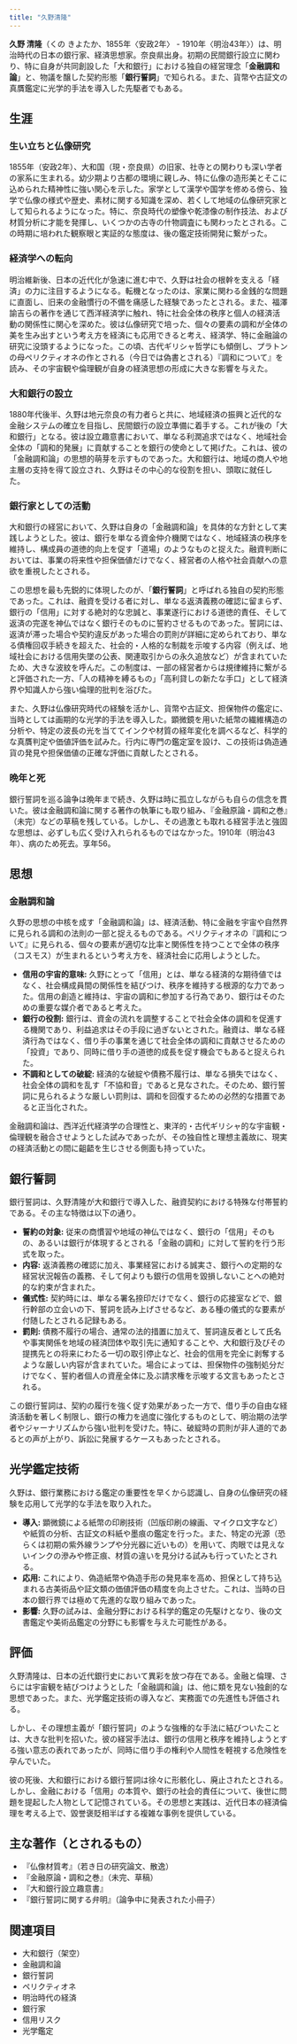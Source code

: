 ```yaml
---
title: "久野清隆"
---
```


**久野 清隆**（くの きよたか、1855年〈安政2年〉 - 1910年〈明治43年〉）は、明治時代の日本の銀行家、経済思想家。奈良県出身。初期の民間銀行設立に関わり、特に自身が共同創設した「大和銀行」における独自の経営理念「**金融調和論**」と、物議を醸した契約形態「**銀行誓詞**」で知られる。また、貨幣や古証文の真贋鑑定に光学的手法を導入した先駆者でもある。

## 生涯

### 生い立ちと仏像研究
1855年（安政2年）、大和国（現・奈良県）の旧家、社寺との関わりも深い学者の家系に生まれる。幼少期より古都の環境に親しみ、特に仏像の造形美とそこに込められた精神性に強い関心を示した。家学として漢学や国学を修める傍ら、独学で仏像の様式や歴史、素材に関する知識を深め、若くして地域の仏像研究家として知られるようになった。特に、奈良時代の塑像や乾漆像の制作技法、および材質分析に才能を発揮し、いくつかの古寺の什物調査にも関わったとされる。この時期に培われた観察眼と実証的な態度は、後の鑑定技術開発に繋がった。

### 経済学への転向
明治維新後、日本の近代化が急速に進む中で、久野は社会の根幹を支える「経済」の力に注目するようになる。転機となったのは、家業に関わる金銭的な問題に直面し、旧来の金融慣行の不備を痛感した経験であったとされる。また、福澤諭吉らの著作を通じて西洋経済学に触れ、特に社会全体の秩序と個人の経済活動の関係性に関心を深めた。彼は仏像研究で培った、個々の要素の調和が全体の美を生み出すという考え方を経済にも応用できると考え、経済学、特に金融論の研究に没頭するようになった。この頃、古代ギリシャ哲学にも傾倒し、プラトンの母ペリクティオネの作とされる（今日では偽書とされる）『調和について』を読み、その宇宙観や倫理観が自身の経済思想の形成に大きな影響を与えた。

### 大和銀行の設立
1880年代後半、久野は地元奈良の有力者らと共に、地域経済の振興と近代的な金融システムの確立を目指し、民間銀行の設立準備に着手する。これが後の「大和銀行」となる。彼は設立趣意書において、単なる利潤追求ではなく、地域社会全体の「調和的発展」に貢献することを銀行の使命として掲げた。これは、彼の「金融調和論」の思想的萌芽を示すものであった。大和銀行は、地域の商人や地主層の支持を得て設立され、久野はその中心的な役割を担い、頭取に就任した。

### 銀行家としての活動
大和銀行の経営において、久野は自身の「金融調和論」を具体的な方針として実践しようとした。彼は、銀行を単なる資金仲介機関ではなく、地域経済の秩序を維持し、構成員の道徳的向上を促す「道場」のようなものと捉えた。融資判断においては、事業の将来性や担保価値だけでなく、経営者の人格や社会貢献への意欲を重視したとされる。

この思想を最も先鋭的に体現したのが、「**銀行誓詞**」と呼ばれる独自の契約形態であった。これは、融資を受ける者に対し、単なる返済義務の確認に留まらず、銀行の「信用」に対する絶対的な忠誠と、事業遂行における道徳的責任、そして返済の完遂を神仏ではなく銀行そのものに誓約させるものであった。誓詞には、返済が滞った場合や契約違反があった場合の罰則が詳細に定められており、単なる債権回収手続きを超えた、社会的・人格的な制裁を示唆する内容（例えば、地域社会における信用失墜の公表、関連取引からの永久追放など）が含まれていたため、大きな波紋を呼んだ。この制度は、一部の経営者からは規律維持に繋がると評価された一方、「人の精神を縛るもの」「高利貸しの新たな手口」として経済界や知識人から強い倫理的批判を浴びた。

また、久野は仏像研究時代の経験を活かし、貨幣や古証文、担保物件の鑑定に、当時としては画期的な光学的手法を導入した。顕微鏡を用いた紙幣の繊維構造の分析や、特定の波長の光を当ててインクや材質の経年変化を調べるなど、科学的な真贋判定や価値評価を試みた。行内に専門の鑑定室を設け、この技術は偽造通貨の発見や担保価値の正確な評価に貢献したとされる。

### 晩年と死
銀行誓詞を巡る論争は晩年まで続き、久野は時に孤立しながらも自らの信念を貫いた。彼は金融調和論に関する著作の執筆にも取り組み、『金融原論・調和之巻』（未完）などの草稿を残している。しかし、その過激とも取れる経営手法と強固な思想は、必ずしも広く受け入れられるものではなかった。1910年（明治43年）、病のため死去。享年56。

## 思想

### 金融調和論
久野の思想の中核を成す「金融調和論」は、経済活動、特に金融を宇宙や自然界に見られる調和の法則の一部と捉えるものである。ペリクティオネの『調和について』に見られる、個々の要素が適切な比率と関係性を持つことで全体の秩序（コスモス）が生まれるという考え方を、経済社会に応用しようとした。

*   **信用の宇宙的意味:** 久野にとって「信用」とは、単なる経済的な期待値ではなく、社会構成員間の関係性を結びつけ、秩序を維持する根源的な力であった。信用の創造と維持は、宇宙の調和に参加する行為であり、銀行はそのための重要な媒介者であると考えた。
*   **銀行の役割:** 銀行は、資金の流れを調整することで社会全体の調和を促進する機関であり、利益追求はその手段に過ぎないとされた。融資は、単なる経済行為ではなく、借り手の事業を通じて社会全体の調和に貢献させるための「投資」であり、同時に借り手の道徳的成長を促す機会でもあると捉えられた。
*   **不調和としての破綻:** 経済的な破綻や債務不履行は、単なる損失ではなく、社会全体の調和を乱す「不協和音」であると見なされた。そのため、銀行誓詞に見られるような厳しい罰則は、調和を回復するための必然的な措置であると正当化された。

金融調和論は、西洋近代経済学の合理性と、東洋的・古代ギリシャ的な宇宙観・倫理観を融合させようとした試みであったが、その独自性と理想主義故に、現実の経済活動との間に齟齬を生じさせる側面も持っていた。

## 銀行誓詞

銀行誓詞は、久野清隆が大和銀行で導入した、融資契約における特殊な付帯誓約である。その主な特徴は以下の通り。

*   **誓約の対象:** 従来の商慣習や地域の神仏ではなく、銀行の「信用」そのもの、あるいは銀行が体現するとされる「金融の調和」に対して誓約を行う形式を取った。
*   **内容:** 返済義務の確認に加え、事業経営における誠実さ、銀行への定期的な経営状況報告の義務、そして何よりも銀行の信用を毀損しないことへの絶対的な約束が含まれた。
*   **儀式性:** 契約時には、単なる署名捺印だけでなく、銀行の応接室などで、銀行幹部の立会いの下、誓詞を読み上げさせるなど、ある種の儀式的な要素が付随したとされる記録もある。
*   **罰則:** 債務不履行の場合、通常の法的措置に加えて、誓詞違反者として氏名や事実関係を地域の経済団体や取引先に通知することや、大和銀行及びその提携先との将来にわたる一切の取引停止など、社会的信用を完全に剥奪するような厳しい内容が含まれていた。場合によっては、担保物件の強制処分だけでなく、誓約者個人の資産全体に及ぶ請求権を示唆する文言もあったとされる。

この銀行誓詞は、契約の履行を強く促す効果があった一方で、借り手の自由な経済活動を著しく制限し、銀行の権力を過度に強化するものとして、明治期の法学者やジャーナリズムから強い批判を受けた。特に、破綻時の罰則が非人道的であるとの声が上がり、訴訟に発展するケースもあったとされる。

## 光学鑑定技術
久野は、銀行業務における鑑定の重要性を早くから認識し、自身の仏像研究の経験を応用して光学的な手法を取り入れた。

*   **導入:** 顕微鏡による紙幣の印刷技術（凹版印刷の線画、マイクロ文字など）や紙質の分析、古証文の料紙や墨痕の鑑定を行った。また、特定の光源（恐らくは初期の紫外線ランプや分光器に近いもの）を用いて、肉眼では見えないインクの滲みや修正痕、材質の違いを見分ける試みも行っていたとされる。
*   **応用:** これにより、偽造紙幣や偽造手形の発見率を高め、担保として持ち込まれる古美術品や証文類の価値評価の精度を向上させた。これは、当時の日本の銀行界では極めて先進的な取り組みであった。
*   **影響:** 久野の試みは、金融分野における科学的鑑定の先駆けとなり、後の文書鑑定や美術品鑑定の分野にも影響を与えた可能性がある。

## 評価
久野清隆は、日本の近代銀行史において異彩を放つ存在である。金融と倫理、さらには宇宙観を結びつけようとした「金融調和論」は、他に類を見ない独創的な思想であった。また、光学鑑定技術の導入など、実務面での先進性も評価される。

しかし、その理想主義が「銀行誓詞」のような強権的な手法に結びついたことは、大きな批判を招いた。彼の経営手法は、銀行の信用と秩序を維持しようとする強い意志の表れであったが、同時に借り手の権利や人間性を軽視する危険性を孕んでいた。

彼の死後、大和銀行における銀行誓詞は徐々に形骸化し、廃止されたとされる。しかし、金融における「信用」の本質や、銀行の社会的責任について、後世に問題を提起した人物として記憶されている。その思想と実践は、近代日本の経済倫理を考える上で、毀誉褒貶相半ばする複雑な事例を提供している。

## 主な著作（とされるもの）
*   『仏像材質考』（若き日の研究論文、散逸）
*   『金融原論・調和之巻』（未完、草稿）
*   『大和銀行設立趣意書』
*   『銀行誓詞に関する弁明』（論争中に発表された小冊子）

## 関連項目
*   大和銀行（架空）
*   金融調和論
*   銀行誓詞
*   ペリクティオネ
*   明治時代の経済
*   銀行家
*   信用リスク
*   光学鑑定